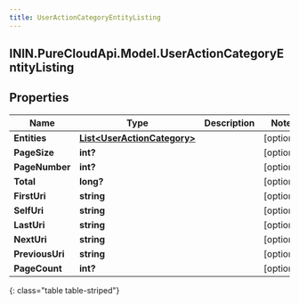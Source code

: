 ```yaml
---
title: UserActionCategoryEntityListing
---
```

## ININ.PureCloudApi.Model.UserActionCategoryEntityListing

## Properties

|Name | Type | Description | Notes|
|------------ | ------------- | ------------- | -------------|
| **Entities** | [**List&lt;UserActionCategory&gt;**](UserActionCategory.html) |  | [optional] |
| **PageSize** | **int?** |  | [optional] |
| **PageNumber** | **int?** |  | [optional] |
| **Total** | **long?** |  | [optional] |
| **FirstUri** | **string** |  | [optional] |
| **SelfUri** | **string** |  | [optional] |
| **LastUri** | **string** |  | [optional] |
| **NextUri** | **string** |  | [optional] |
| **PreviousUri** | **string** |  | [optional] |
| **PageCount** | **int?** |  | [optional] |
{: class="table table-striped"}


